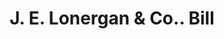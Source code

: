 ---
doi: 10.7916/D88D17CV
date_other: '1890'
date_other_textual: 1890-1899
form: printed ephemera
genre:
- Invoices
name:
- J. E. Lonergan & Co.
object_in_context_url: https://biggert.cul.columbia.edu/items/view/ave_biggert_01417
subject_hierarchical_geographic:
- Philadelphia, Pennsylvania, United States
subject_name:
- J. E. Lonergan & Co.
title: J. E. Lonergan & Co.. Bill
sort_title: J. E. Lonergan & Co.. Bill
call_number: ave_biggert_01417
coordinates:
- 40.00944444444445,-75.13333333333334
pid: ave_biggert_01417
identifiers: ave_biggert_01417
permalink: /biggert/ave_biggert_01417/
layout: iiif-image-page
---